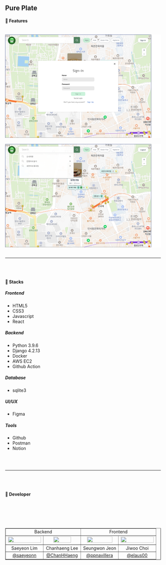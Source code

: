 ## Pure Plate

#### 📍 Features

<br>

<img src="https://raw.githubusercontent.com/Pure-Plate/.github/main/profile/src/login.png">
<br>
<br>
<img src="https://raw.githubusercontent.com/Pure-Plate/.github/main/profile/src/main.png">


<br>
<br>

****

<br>
<br>

#### 📍 Stacks

##### Frontend
- HTML5
- CSS3
- Javascript
- React

##### Backend
- Python 3.9.6
- Django 4.2.13
- Docker
- AWS EC2
- Github Action

##### Database
- sqlite3

##### UI/UX
- Figma

##### Tools
- Github
- Postman
- Notion

<br>
<br>

****

<br>
<br>

#### 📍 Developer

<table border=1 width="90%">
<td align="center"; colspan=2>Backend</td>
<td align="center"; colspan=2>Frontend</td>
</tr>
<tr align="center">
<td width = "25%" align="center"><img src="https://avatars.githubusercontent.com/u/106756920?v=4" width = "100%" height="100%"></td>
<td width = "25%" align="center"><img src="https://avatars.githubusercontent.com/u/144714818?v=4" width = "73%" height="73%"></td>
<td width = "25%" align="center"><img src="https://avatars.githubusercontent.com/u/50344711?v=4" width = "88%" height="88%"></td>
<td width = "25%" align="center"><img src="https://avatars.githubusercontent.com/u/96974725?v=4" width = "100%" height="100%"></td>
</tr>
<tr align="center">
<td>Saeyeon Lim</td>
<td>Chanhaeng Lee</td>
<td>Seungwon Jeon</td>
<td>Jiwoo Choi</td>
</tr>
<tr align="center">
<td><a href="https://github.com/saeyeonn">@saeyeonn</td>
<td><a href="https://github.com/">@ChanHHaeng</td>
<td><a href="https://github.com/saeyeonn">@ppnavillera</td>
<td><a href="https://github.com/">@elaus00</td>
</tr>

<br>
<br>
<br>
<br>